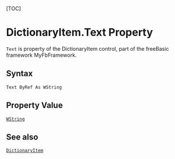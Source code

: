 [TOC]
# DictionaryItem.Text Property

`Text` is property of the DictionaryItem control, part of the freeBasic framework MyFbFramework.
## Syntax
```freeBasic
Text ByRef As WString
```
## Property Value
[`WString`]("https://www.freebasic.net/wiki/KeyPgWString")
## See also
[`DictionaryItem`](DictionaryItem.md)
